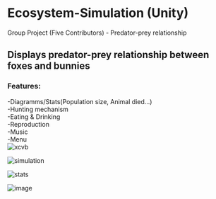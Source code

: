 # Ecosystem-Simulation (Unity)  
Group Project (Five Contributors) - Predator-prey relationship
  
  
## Displays predator-prey relationship between foxes and bunnies
### Features:
-Diagramms/Stats(Population size, Animal died...)  
-Hunting mechanism  
-Eating & Drinking  
-Reproduction  
-Music   
-Menu  
![xcvb](https://user-images.githubusercontent.com/81301569/175152961-578bfc46-60c9-43b7-8a86-f89ae455077d.png)

![simulation](https://user-images.githubusercontent.com/81301569/193419547-c5c12501-2a0d-481e-b6e5-d86040d65933.png)

![stats](https://user-images.githubusercontent.com/81301569/193419550-4a2b5b7f-2a11-453e-a52a-b402d4dead06.png)

![image](https://user-images.githubusercontent.com/81301569/193419807-5ad2655b-5c4f-4134-a610-9a191a3d3938.png)
